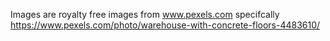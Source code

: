 Images are royalty free images from www.pexels.com 
specifcally https://www.pexels.com/photo/warehouse-with-concrete-floors-4483610/